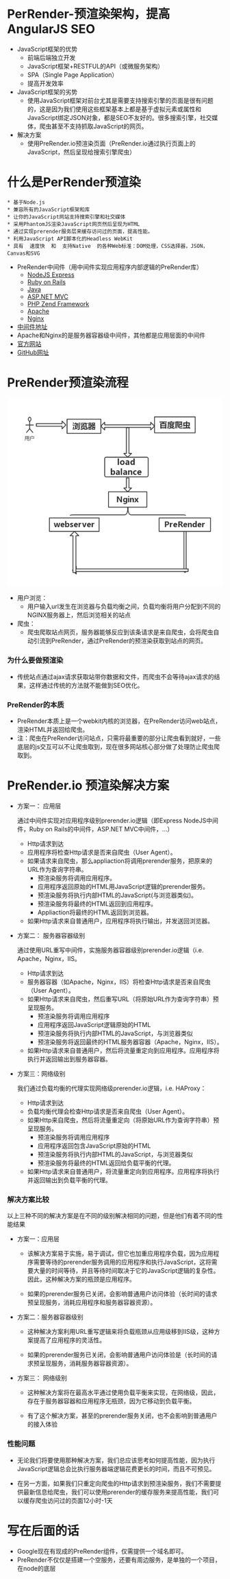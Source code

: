 # PerRender-预渲染架构，提高AngularJS SEO 
* JavaScript框架的优势
	* 前端后端独立开发
	* JavaScript框架+RESTFUL的API（或微服务架构）
	* SPA（Single Page Application）
	* 提高开发效率
* JavaScript框架的劣势
	* 使用JavaScript框架对前台尤其是需要支持搜索引擎的页面是很有问题的，这是因为我们使用这些框架基本上都是基于虚拟元素或属性和JavaScript绑定JSON对象，都是SEO不友好的。很多搜索引擎，社交媒体，爬虫甚至不支持抓取JavaScript的网页。  
* 解决方案
	* 使用PreRender.io预渲染页面（PreRender.io通过执行页面上的JavaScript，然后呈现给搜索引擎爬虫）
	
# 什么是PerRender预渲染
	* 基于Node.js 
	* 兼容所有的JavaScript框架和库
	* 让你的JavaScript网站支持搜索引擎和社交媒体
	* 采用PhantomJS渲染JavaScript网页然后呈现为HTML
	* 通过实现prerender服务层来缓存访问过的页面，提高性能。
	* 利用JavaScript API脚本化的Headless WebKit
	* 具有  速度快  和  支持Native  的各种Web标准：DOM处理，CSS选择器，JSON，Canvas和SVG
* PreRender中间件（用中间件实现应用程序内部逻辑的PreRender库）
	* [NodeJS Express](https://github.com/prerender/prerender-node)
	* [Ruby on Rails](https://github.com/prerender/prerender_rails)
	* [Java](https://github.com/greengerong/prerender-java)
	* [ASP.NET MVC](https://github.com/greengerong/Prerender_asp_mvc)
	* [PHP Zend Framework](https://github.com/zf-fr/zfr-prerender)
	* [Apache](https://gist.github.com/thoop/8072354)
	* [Nginx](https://gist.github.com/thoop/8165802)
* [中间件地址](https://prerender.io/documentation/install-middleware)
* Apache和Nginx的是服务器容器级中间件，其他都是应用层面的中间件
* [官方网站](https://prerender.io/)
* [GitHub网址](https://github.com/prerender)

# PreRender预渲染流程

![PreRender预渲染流程](../images/preRender-uml.png)

* 用户浏览：
	* 用户输入url发生在浏览器与负载均衡之间，负载均衡将用户分配到不同的NGINX服务器上，然后浏览相关的站点
* 爬虫：
	* 爬虫爬取站点网页，服务器能够反应到该条请求是来自爬虫，会将爬虫自动引流到PreRender，通过PreRender的预渲染获取到站点的网页。

### 为什么要做预渲染
* 传统站点通过ajax请求获取站带你数据和文件，而爬虫不会等待ajax请求的结果，这样通过传统的方法就不能做到SEO优化。

### PreRender的本质
* PreRender本质上是一个webkit内核的浏览器，在PreRender访问web站点，渲染HTML并返回给爬虫。
* 注：爬虫在PreRender访问站点，只需将最重要的部分让爬虫看到就好，一些底层的js交互可以不让爬虫取到，现在很多网站核心部分做了处理防止爬虫爬取到。

# PreRender.io 预渲染解决方案
* 方案一： 应用层

	通过中间件实现对应用程序级别prerender.io逻辑（即Express NodeJS中间件，Ruby on Rails的中间件，ASP.NET MVC中间件，...）
	* Http请求到达
	* 应用程序将检查Http请求是否来自爬虫（User Agent）。
	* 如果请求来自爬虫，那么appliaction将调用prerender服务，把原来的URL作为查询字符串。 
		* 预渲染服务将调用应用程序。
		* 应用程序返回原始的HTML用JavaScript逻辑的prerender服务。
		* 预渲染服务将执行内部HTML的JavaScript(与浏览器类似)。
		* 预渲染服务将最终的HTML返回到应用程序。
		* Appliaction将最终的HTML返回到浏览器。
	* 如果Http请求来自普通用户，应用程序将执行输出，并发送回浏览器。

* 方案二： 服务器容器级别

	通过使用URL重写中间件，实施服务器容器级别prerender.io逻辑（i.e. Apache，Nginx，IIS。

	* Http请求到达
	* 服务器容器（如Apache，Nginx，IIS）将检查Http请求是否来自爬虫（User Agent）。
	* 如果Http请求来自爬虫，然后重写URL（将原始URL作为查询字符串）预呈现服务。 
		* 预渲染服务将调用应用程序 
		* 应用程序返回JavaScript逻辑原始的HTML 
		* 预渲染服务将执行内部HTML的JavaScript，与浏览器类似
		* 预渲染服务将返回最终的HTML服务器容器（Apache，Nginx，IIS）。
	* 如果Http请求来自普通用户，然后将流量重定向到应用程序。应用程序将执行并返回输出到服务器容器。

* 方案三：网络级别

	我们通过负载均衡的代理实现网络级prerender.io逻辑，i.e. HAProxy：
	* Http请求到达
	* 负载均衡代理会检查Http请求是否来自爬虫（User Agent）。
	* 如果Http来自爬虫，然后将流量重定向（将原始URL作为查询字符串）预呈现服务。 
		* 预渲染服务将调用应用程序 
		* 应用程序返回包含JavaScript原始的HTML 
		* 预渲染服务将执行内部HTML的JavaScript，与浏览器类似
		* 预渲染服务将最终的HTML返回给负载平衡的代理。
	* 如果Http请求来自普通用户，将流量重定向到应用程序。应用程序将执行并返回输出到负载平衡的代理。

### 解决方案比较

以上三种不同的解决方案是在不同的级别解决相同的问题，但是他们有着不同的性能结果

* 方案一：应用层
	* 该解决方案易于实施，易于调试，但它也加重应用程序负载，因为应用程序需要等待的prerender服务调用的应用程序和执行JavaScript，这将需要大量的时间等待，并且等待时间取决于它的JavaScript逻辑的复杂性。因此，这种解决方案的瓶颈是应用程序。
	
	* 如果的prerender服务已关闭，会影响普通用户访问体验（长时间的请求预呈现服务，消耗应用程序和服务器容器资源）。
* 方案二：服务器容器级别
	*  这种解决方案利用URL重写逻辑来将负载瓶颈从应用级移到IIS级，这种方案提高了应用程序的灵活性。
	
	* 如果的prerender服务已关闭，会影响普通用户访问体验是（长时间的请求预呈现服务，消耗服务器容器资源）。
* 方案三： 网络级别
	* 这种解决方案将在最高水平通过使用负载平衡来实现，在网络级，因此，存在于服务器容器和应用程序无瓶颈，因为它移动到负载平衡。 

   * 有了这个解决方案，甚至的prerender服务关闭，也不会影响到普通用户的接入体验
 
### 性能问题
* 无论我们将要使用那种解决方案，我们总应该思考如何提高性能，因为执行JavaScript逻辑总会比执行服务器端逻辑花费更长的时间，而且不可预见。

* 在另一方面，如果我们只重定向爬虫的Http请求到预渲染服务，我们不需要提供最新信息给爬虫，我们可以使用prerender的缓存服务来提高性能，我们可以缓存爬虫访问过的页面12小时-1天

# 写在后面的话
* Google现在有现成的PreRender组件，仅需提供一个域名即可。
* PreRender不仅仅是搭建一个空服务，还要有周边服务，是单独的一个项目，在node的底层